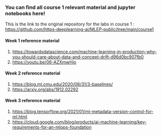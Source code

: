 ### You can find all course 1 relevant material and jupyter notebooks here!
This is the link to the original repository for the labs in course 1 : https://github.com/https-deeplearning-ai/MLEP-public/tree/main/course1

#### Week 1 reference material 
1) https://towardsdatascience.com/machine-learning-in-production-why-you-should-care-about-data-and-concept-drift-d96d0bc907fb0
2) https://youtu.be/06-AZXmwHjo 

#### Week 2 reference material 
1) https://blog.ml.cmu.edu/2020/08/31/3-baselines/
2) https://arxiv.org/abs/1912.02292

#### Week 3 reference material 
1) https://blog.tensorflow.org/2021/01/ml-metadata-version-control-for-ml.html
2) https://cloud.google.com/blog/products/ai-machine-learning/key-requirements-for-an-mlops-foundation
